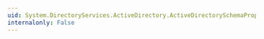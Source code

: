 ```yaml
---
uid: System.DirectoryServices.ActiveDirectory.ActiveDirectorySchemaProperty.Name
internalonly: False
---
```

